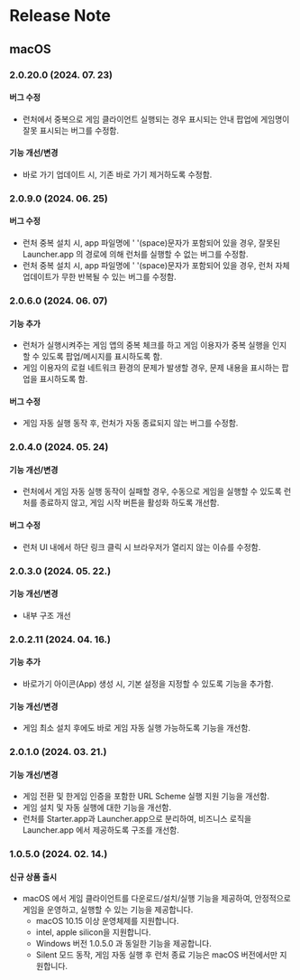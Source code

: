 # Release Note

## macOS

### 2.0.20.0 (2024. 07. 23)

#### 버그 수정

* 런처에서 중복으로 게임 클라이언트 실행되는 경우 표시되는 안내 팝업에 게임명이 잘못 표시되는 버그를 수정함.

#### 기능 개선/변경

* 바로 가기 업데이트 시, 기존 바로 가기 제거하도록 수정함.


### 2.0.9.0 (2024. 06. 25)

#### 버그 수정

* 런처 중복 설치 시, app 파일명에 ' '(space)문자가 포함되어 있을 경우, 잘못된 Launcher.app 의 경로에 의해 런처를 실행할 수 없는 버그를 수정함.
* 런처 중복 설치 시, app 파일명에 ' '(space)문자가 포함되어 있을 경우, 런처 자체 업데이트가 무한 반복될 수 있는 버그를 수정함.

### 2.0.6.0 (2024. 06. 07)

#### 기능 추가

* 런처가 실행시켜주는 게임 앱의 중복 체크를 하고 게임 이용자가 중복 실행을 인지할 수 있도록 팝업/메시지를 표시하도록 함.
* 게임 이용자의 로컬 네트워크 환경의 문제가 발생할 경우, 문제 내용을 표시하는 팝업을 표시하도록 함.

#### 버그 수정

* 게임 자동 실행 동작 후, 런처가 자동 종료되지 않는 버그를 수정함.

### 2.0.4.0 (2024. 05. 24)

#### 기능 개선/변경

* 런처에서 게임 자동 실행 동작이 실패할 경우, 수동으로 게임을 실행할 수 있도록 런처를 종료하지 않고, 게임 시작 버튼을 활성화 하도록 개선함.

#### 버그 수정

* 런처 UI 내에서 하단 링크 클릭 시 브라우저가 열리지 않는 이슈를 수정함.

### 2.0.3.0 (2024. 05. 22.)

#### 기능 개선/변경

* 내부 구조 개선

### 2.0.2.11 (2024. 04. 16.)

#### 기능 추가

* 바로가기 아이콘(App) 생성 시, 기본 설정을 지정할 수 있도록 기능을 추가함.

#### 기능 개선/변경

* 게임 최소 설치 후에도 바로 게임 자동 실행 가능하도록 기능을 개선함.

### 2.0.1.0 (2024. 03. 21.)

#### 기능 개선/변경

* 게임 전환 및 한게임 인증을 포함한 URL Scheme 실행 지원 기능을 개선함.
* 게임 설치 및 자동 실행에 대한 기능을 개선함.
* 런처를 Starter.app과 Launcher.app으로 분리하여, 비즈니스 로직을 Launcher.app 에서 제공하도록 구조를 개선함.

### 1.0.5.0 (2024. 02. 14.)

#### 신규 상품 출시

* macOS 에서 게임 클라이언트를 다운로드/설치/실행 기능을 제공하여, 안정적으로 게임을 운영하고, 실행할 수 있는 기능을 제공합니다.
    * macOS 10.15 이상 운영체제를 지원합니다.
    * intel, apple silicon을 지원합니다.
    * Windows 버전 1.0.5.0 과 동일한 기능을 제공합니다.
    * Silent 모드 동작, 게임 자동 실행 후 런처 종료 기능은 macOS 버전에서만 지원합니다.